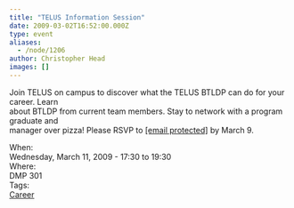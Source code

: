 ```yaml
---
title: "TELUS Information Session"
date: 2009-03-02T16:52:00.000Z
type: event
aliases:
  - /node/1206
author: Christopher Head
images: []
---
```


<div class="field field-name-body field-type-text-with-summary field-label-hidden"><div class="field-items"><div class="field-item even"><p>Join TELUS on campus to discover what the TELUS BTLDP can do for your career.  Learn<br>
about BTLDP from current team members. Stay to network with a program graduate and<br>
manager over pizza! Please RSVP to <a href="/cdn-cgi/l/email-protection#690804101d0c051c1a290e04080005470a0604"><span class="__cf_email__" data-cfemail="30515d4944555c454370575d51595c1e535f5d">[email&#xA0;protected]</span></a> by March 9.</p>
</div></div></div><div class="field field-name-field-dates field-type-datetime field-label-above"><div class="field-label">When:&#xA0;</div><div class="field-items"><div class="field-item even"><span class="date-display-single">Wednesday, March 11, 2009 - <span class="date-display-range"><span class="date-display-start">17:30</span> to <span class="date-display-end">19:30</span></span></span></div></div></div><div class="field field-name-field-location field-type-text field-label-above"><div class="field-label">Where:&#xA0;</div><div class="field-items"><div class="field-item even">DMP 301</div></div></div>    <footer>
    <div class="field field-name-field-tags field-type-taxonomy-term-reference field-label-above"><div class="field-label">Tags:&#xA0;</div><div class="field-items"><div class="field-item even"><a href="/career">Career</a></div></div></div>      </footer>